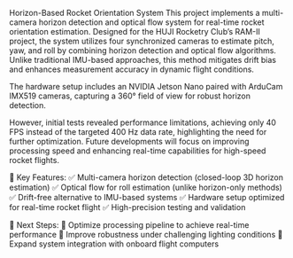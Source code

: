 Horizon-Based Rocket Orientation System
This project implements a multi-camera horizon detection and optical flow system for real-time rocket orientation estimation. Designed for the HUJI Rocketry Club’s RAM-II project, the system utilizes four synchronized cameras to estimate pitch, yaw, and roll by combining horizon detection and optical flow algorithms. Unlike traditional IMU-based approaches, this method mitigates drift bias and enhances measurement accuracy in dynamic flight conditions.

The hardware setup includes an NVIDIA Jetson Nano paired with ArduCam IMX519 cameras, capturing a 360° field of view for robust horizon detection.

However, initial tests revealed performance limitations, achieving only 40 FPS instead of the targeted 400 Hz data rate, highlighting the need for further optimization. Future developments will focus on improving processing speed and enhancing real-time capabilities for high-speed rocket flights.

📌 Key Features:
✅ Multi-camera horizon detection (closed-loop 3D horizon estimation)
✅ Optical flow for roll estimation (unlike horizon-only methods)
✅ Drift-free alternative to IMU-based systems
✅ Hardware setup optimized for real-time rocket flight
✅ High-precision testing and validation

🚀 Next Steps:
🔹 Optimize processing pipeline to achieve real-time performance
🔹 Improve robustness under challenging lighting conditions
🔹 Expand system integration with onboard flight computers
